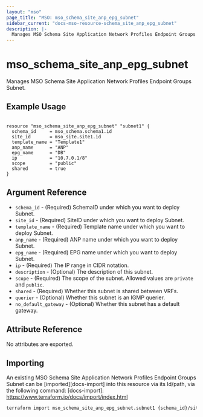 ```yaml
---
layout: "mso"
page_title: "MSO: mso_schema_site_anp_epg_subnet"
sidebar_current: "docs-mso-resource-schema_site_anp_epg_subnet"
description: |-
  Manages MSO Schema Site Application Network Profiles Endpoint Groups Subnet.
---
```


# mso_schema_site_anp_epg_subnet #

Manages MSO Schema Site Application Network Profiles Endpoint Groups Subnet.

## Example Usage ##

```hcl

resource "mso_schema_site_anp_epg_subnet" "subnet1" {
  schema_id     = mso_schema.schema1.id
  site_id       = mso_site.site1.id
  template_name = "Template1"
  anp_name      = "ANP"
  epg_name      = "DB"
  ip            = "10.7.0.1/8"
  scope         = "public"
  shared        = true
}

```

## Argument Reference ##

* `schema_id` - (Required) SchemaID under which you want to deploy Subnet.
* `site_id` - (Required) SiteID under which you want to deploy Subnet.
* `template_name` - (Required) Template name under which you want to deploy Subnet.
* `anp_name` - (Required) ANP name under which you want to deploy Subnet.
* `epg_name` - (Required) EPG name under which you want to deploy Subnet.
* `ip` - (Required) The IP range in CIDR notation.
* `description` - (Optional) The description of this subnet.
* `scope` - (Required) The scope of the subnet. Allowed values are `private` and `public`.
* `shared` - (Required) Whether this subnet is shared between VRFs.
* `querier` - (Optional) Whether this subnet is an IGMP querier.
* `no_default_gateway` - (Optional) Whether this subnet has a default gateway.


## Attribute Reference ##

No attributes are exported.

## Importing ##

An existing MSO Schema Site Application Network Profiles Endpoint Groups Subnet can be [imported][docs-import] into this resource via its Id/path, via the following command: [docs-import]: <https://www.terraform.io/docs/import/index.html>

```bash
terraform import mso_schema_site_anp_epg_subnet.subnet1 {schema_id}/site/{site_id}/template/{template_name}/anp/{anp_name}/epg/{epg_name}/subnet/{ip}
```
